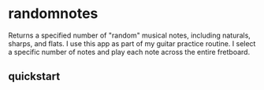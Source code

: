 # randomnotes

Returns a specified number of "random" musical notes, including naturals, sharps, and flats.
I use this app as part of my guitar practice routine. I select a specific number of notes and play each
note across the entire fretboard.

## quickstart

```
```